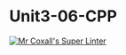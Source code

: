 # Unit3-06-CPP
[![Mr Coxall's Super Linter](https://github.com/ICS3U-Programming-CarolynWP/Unit3-06-CPP/workflows/Mr%20Coxall's%20Super%20Linter/badge.svg)](https://github.com/ICS3U-Programming-CarolynWP/Unit3-06-CPP/actions/)
